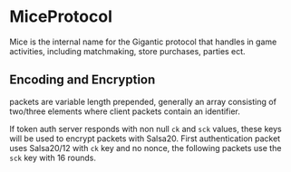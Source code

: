 # MiceProtocol

Mice is the internal name for the Gigantic protocol that handles in game activities, including matchmaking, store purchases, parties ect.

## Encoding and Encryption
packets are variable length prepended, generally an array consisting of two/three elements where client packets contain an identifier.

If token auth server responds with non null `ck` and `sck` values, these keys will be used to encrypt packets with Salsa20. First authentication packet uses Salsa20/12 with `ck` key and no nonce, the following packets use the `sck` key with 16 rounds.
